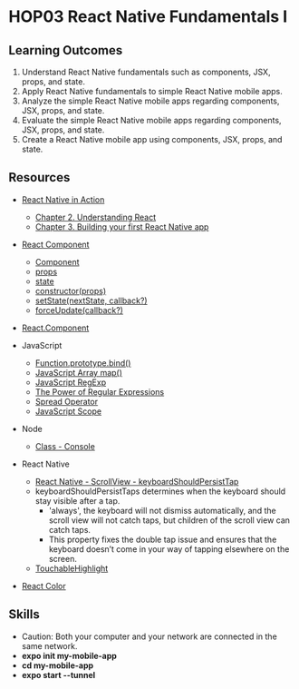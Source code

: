 # HOP03 React Native Fundamentals I
##  Learning Outcomes
1. Understand React Native fundamentals such as components, JSX, props, and state.
2. Apply React Native fundamentals to simple React Native mobile apps.
3. Analyze the simple React Native mobile apps regarding components, JSX, props, and state.
4. Evaluate the simple React Native mobile apps regarding components, JSX, props, and state.
5. Create a React Native mobile app using components, JSX, props, and state.

## Resources
*	[React Native in Action](https://learning.oreilly.com/library/view/react-native-in/9781617294051/?sso_link=yes&sso_link_from=cityu-seattle)
    *	[Chapter 2. Understanding React](https://learning.oreilly.com/library/view/react-native-in/9781617294051/c02.xhtml)
    * [Chapter 3. Building your first React Native app](https://learning.oreilly.com/library/view/react-native-in/9781617294051/c03.xhtml)
* [React Component](https://react.dev/reference/react/Component)
  * [Component](https://react.dev/reference/react/Component#component)
  * [props](https://react.dev/reference/react/Component#props)
  * [state](https://react.dev/reference/react/Component#state)
  * [constructor(props)](https://react.dev/reference/react/Component#constructor)
  * [setState(nextState, callback?)](https://react.dev/reference/react/Component#setstate)
  * [forceUpdate(callback?)](https://react.dev/reference/react/Component#forceupdate)
* [React.Component](https://legacy.reactjs.org/docs/react-component.html#setstate)

* JavaScript
  * [Function.prototype.bind()](https://developer.mozilla.org/en-US/docs/Web/JavaScript/Reference/Global_objects/Function/bind)
  * [JavaScript Array map()](https://www.w3schools.com/jsref/jsref_map.asp)
  * [JavaScript RegExp](https://www.w3schools.com/jsref/jsref_obj_regexp.asp)
  * [The Power of Regular Expressions](https://www.hallme.com/blog/the-power-of-regular-expressions/)
  * [Spread Operator](https://www.w3schools.com/react/react_es6_spread.asp)
  * [JavaScript Scope](https://www.w3schools.com/js/js_scope.asp)

* Node
  * [Class - Console](https://nodejs.org/api/console.html#new-consoleoptions)

* React Native
  * [React Native - ScrollView - keyboardShouldPersistTap](https://reactnative.dev/docs/scrollview#keyboardshouldpersisttaps)
  * keyboardShouldPersistTaps determines when the keyboard should stay visible after a tap.
    * 'always', the keyboard will not dismiss automatically, and the scroll view will not catch taps, but children of the scroll view can catch taps.
    * This property fixes the double tap issue and ensures that the keyboard doesn’t come in your way of tapping elsewhere on the screen.
  * [TouchableHighlight](https://reactnative.dev/docs/touchablehighlight)

* [React Color](https://casesandberg.github.io/react-color/)
## Skills
  * Caution: Both your computer and your network are connected in the same network.
  * **expo init my-mobile-app**
  * **cd my-mobile-app**
  * **expo start --tunnel**
